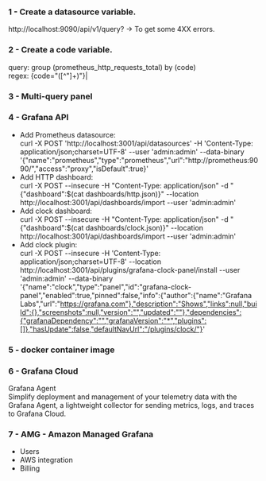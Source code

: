 ### 1 - Create a datasource variable.
http://localhost:9090/api/v1/query?     -> To get some 4XX errors.


### 2 - Create a code variable.
query: group (prometheus_http_requests_total) by (code) <br/>
regex: {code="([^"]+)"\}|

### 3 - Multi-query panel

### 4 - Grafana API
- Add Prometheus datasource:<br/>curl -X POST 'http://localhost:3001/api/datasources' -H 'Content-Type: application/json;charset=UTF-8' --user 'admin:admin' --data-binary '{"name":"prometheus","type":"prometheus","url":"http://prometheus:9090/","access":"proxy","isDefault":true}'
- Add HTTP dashboard:<br/>curl -X POST --insecure -H "Content-Type: application/json" -d "{\"dashboard\":$(cat dashboards/http.json)}" --location http://localhost:3001/api/dashboards/import --user 'admin:admin'
- Add clock dashboard:<br/>curl -X POST --insecure -H "Content-Type: application/json" -d "{\"dashboard\":$(cat dashboards/clock.json)}" --location http://localhost:3001/api/dashboards/import --user 'admin:admin'
- Add clock plugin:<br/>curl -X POST --insecure -H 'Content-Type: application/json;charset=UTF-8' --location http://localhost:3001/api/plugins/grafana-clock-panel/install --user 'admin:admin' --data-binary '{"name":"clock","type":"panel","id":"grafana-clock-panel","enabled":true,"pinned":false,"info":{"author":{"name":"Grafana Labs","url":"https://grafana.com"},"description":"Shows","links":null,"build":{},"screenshots":null,"version":"","updated":""},"dependencies":{"grafanaDependency":"","grafanaVersion":"*","plugins":[]},"hasUpdate":false,"defaultNavUrl":"/plugins/clock/"}'

### 5 - docker container image

### 6 - Grafana Cloud

Grafana Agent<br/>
Simplify deployment and management of your telemetry data with the Grafana Agent, a lightweight collector for sending metrics, logs, and traces to Grafana Cloud.

### 7 - AMG - Amazon Managed Grafana
- Users
- AWS integration
- Billing